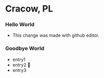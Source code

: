 # Cracow, PL

### Hello World
 - This change was made with github editor.

### Goodbye World
 - entry1
 - entry2 :beer:
 - entry3
